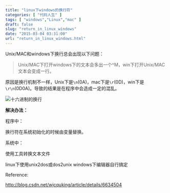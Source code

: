 ```yaml
---
title: "linux下windows的换行符"
categories: [ "代码人生" ]
tags: [ "windows","Linux","mac" ]
draft: false
slug: "return_in_linux_windows"
date: "2015-03-04 03:31:00"
url: "return_in_linux_windows.html"
---
```


Unix/MAC和windows下换行总会出现以下问题：

> Unix/MAC下打开windows下的文本会多出一个^M，win下打开Unix/MAC文本会变成一行。

原因是换行机制不一样，Unix下是`\n`(0A)，mac下是`\r`(0D)，win下是`\r\n`(0D0A)。导致的结果是在程序中会造成一定的混乱。

![十六进制的换行][1]


<!--more-->


**解决办法：**

程序中：

换行符在系统初始化的时候由变量替换。

系统中：

使用工具转换文本文件

linux下使用unix2dos或dos2unix
windows下编辑器自行搞定


Reference:

http://blog.csdn.net/wjcquking/article/details/6634504


  [1]: http://ww4.sinaimg.cn/large/6735b7fagw1eptjmcjvynj20je03mwh3.jpg